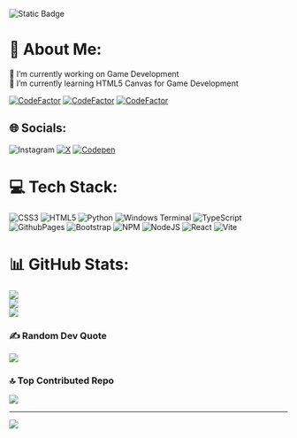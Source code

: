 ![Static Badge](https://img.shields.io/badge/418-I'm_a_teapot-red?style=for-the-badge)
# 💫 About Me:
🔭 I’m currently working on Game Development<br>🌱 I’m currently learning HTML5 Canvas for Game Development

[![CodeFactor](https://www.codefactor.io/repository/github/greeningsiren/greeningsiren.github.io/badge)](https://www.codefactor.io/repository/github/greeningsiren/greeningsiren.github.io)
[![CodeFactor](https://www.codefactor.io/repository/github/greeningsiren/telerik-nivo-2/badge)](https://www.codefactor.io/repository/github/greeningsiren/telerik-nivo-2)
[![CodeFactor](https://www.codefactor.io/repository/github/greeningsiren/old/badge)](https://www.codefactor.io/repository/github/greeningsiren/old)

## 🌐 Socials:
![Instagram](https://img.shields.io/badge/Instagram-%23e4405f?style=for-the-badge&logo=Instagram&logoColor=white&link=https%3A%2F%2Finstagram.com%2FGreeningSiren) [![X](https://img.shields.io/badge/X-black.svg?logo=X&logoColor=white&style=for-the-badge)](https://x.com/GreeningSiren) [![Codepen](https://img.shields.io/badge/Codepen-000000?style=for-the-badge&logo=codepen&logoColor=white)](https://codepen.io/GreeningSiren) 

# 💻 Tech Stack:
![CSS3](https://img.shields.io/badge/css3-%231572B6.svg?style=for-the-badge&logo=css3&logoColor=white) ![HTML5](https://img.shields.io/badge/html5-%23E34F26.svg?style=for-the-badge&logo=html5&logoColor=white) ![Python](https://img.shields.io/badge/python-3670A0?style=for-the-badge&logo=python&logoColor=ffdd54) ![Windows Terminal](https://img.shields.io/badge/Windows%20Terminal-%234D4D4D.svg?style=for-the-badge&logo=windows-terminal&logoColor=white) ![TypeScript](https://img.shields.io/badge/typescript-%23007ACC.svg?style=for-the-badge&logo=typescript&logoColor=white) ![GithubPages](https://img.shields.io/badge/github%20pages-121013?style=for-the-badge&logo=github&logoColor=white) ![Bootstrap](https://img.shields.io/badge/bootstrap-%238511FA.svg?style=for-the-badge&logo=bootstrap&logoColor=white) ![NPM](https://img.shields.io/badge/NPM-%23CB3837.svg?style=for-the-badge&logo=npm&logoColor=white) ![NodeJS](https://img.shields.io/badge/node.js-6DA55F?style=for-the-badge&logo=node.js&logoColor=white) ![React](https://img.shields.io/badge/react-%2320232a.svg?style=for-the-badge&logo=react&logoColor=%2361DAFB) ![Vite](https://img.shields.io/badge/vite-%23646CFF.svg?style=for-the-badge&logo=vite&logoColor=white)
# 📊 GitHub Stats:
![](https://github-readme-stats.vercel.app/api?username=GreeningSiren&theme=dark&hide_border=true&include_all_commits=true&count_private=false)<br/>
![](https://github-readme-streak-stats.herokuapp.com/?user=GreeningSiren&theme=dark&hide_border=true)<br/>
![](https://github-readme-stats.vercel.app/api/top-langs/?username=GreeningSiren&theme=dark&hide_border=true&include_all_commits=true&count_private=false&layout=compact)

### ✍️ Random Dev Quote
![](https://quotes-github-readme.vercel.app/api?type=horizontal&theme=tokyonight)

### 🔝 Top Contributed Repo
![](https://github-contributor-stats.vercel.app/api?username=GreeningSiren&limit=5&theme=dark&combine_all_yearly_contributions=true)

---
[![](https://visitcount.itsvg.in/api?id=GreeningSiren&label=Profile%20Views&color=9&icon=5&pretty=false)](https://visitcount.itsvg.in)

<!-- Proudly created with GPRM ( https://gprm.itsvg.in ) -->